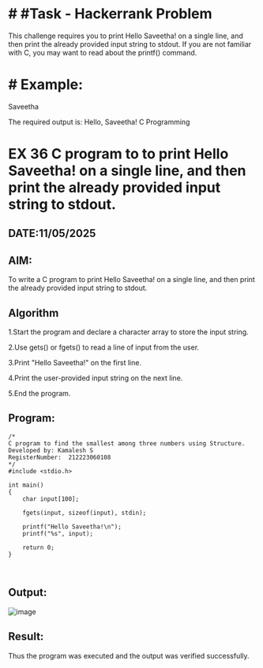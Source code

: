 # # #Task - Hackerrank Problem

This challenge requires you to print Hello Saveetha! on a single line, and then print the already provided input string to stdout. If you are not familiar with C, you may want to read about the printf() command.

# # Example:

Saveetha

The required output is: Hello, Saveetha! C Programming


# EX 36 C program to to print Hello Saveetha! on a single line, and then print the already provided input string to stdout.
## DATE:11/05/2025
## AIM:
To write a C program to print Hello Saveetha! on a single line, and then print the already provided input string to stdout.

## Algorithm
1.Start the program and declare a character array to store the input string.

2.Use gets() or fgets() to read a line of input from the user.

3.Print "Hello Saveetha!" on the first line.

4.Print the user-provided input string on the next line.

5.End the program.

## Program:
```
/*
C program to find the smallest among three numbers using Structure.
Developed by: Kamalesh S
RegisterNumber:  212223060108
*/
#include <stdio.h>

int main()
{
    char input[100];

    fgets(input, sizeof(input), stdin);

    printf("Hello Saveetha!\n");
    printf("%s", input);

    return 0;
}



```

## Output:

![image](https://github.com/user-attachments/assets/0c727c49-7a16-472a-9493-09dc98634d16)


## Result:
Thus the program was executed and the output was verified successfully.
